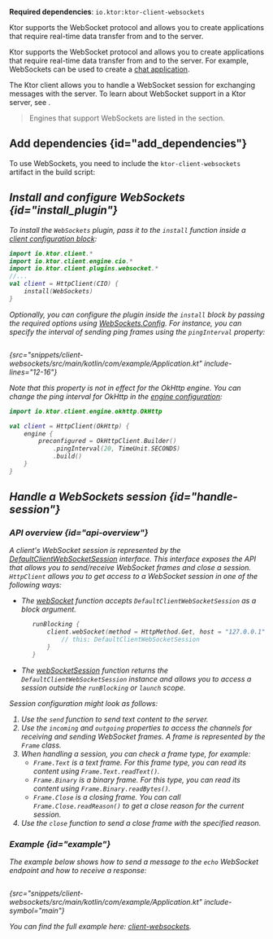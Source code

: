 [//]: # (title: WebSockets)

<show-structure for="chapter" depth="2"/>

<tldr>
<p>
<b>Required dependencies</b>: <code>io.ktor:ktor-client-websockets</code>
</p>
<var name="example_name" value="client-websockets"/>
<include from="lib.topic" element-id="download_example"/>
</tldr>

<link-summary>
Ktor supports the WebSocket protocol and allows you to create applications that require real-time data transfer from and to the server.
</link-summary>

Ktor supports the WebSocket protocol and allows you to create applications that require real-time data transfer from and to the server. For example, WebSockets can be used to create a [chat application](getting_started_ktor_client_chat.md).

The Ktor client allows you to handle a WebSocket session for exchanging messages with the server. To learn about WebSocket support in a Ktor server, see [](websocket.md).

> Engines that support WebSockets are listed in the [](http-client_engines.md#limitations) section.


## Add dependencies {id="add_dependencies"}
To use WebSockets, you need to include the `ktor-client-websockets` artifact in the build script:

<var name="artifact_name" value="ktor-client-websockets"/>
<include from="lib.topic" element-id="add_ktor_artifact"/>
<include from="lib.topic" element-id="add_ktor_client_artifact_tip"/>

## Install and configure WebSockets {id="install_plugin"}
To install the `WebSockets` plugin, pass it to the `install` function inside a [client configuration block](create-client.md#configure-client):

```kotlin
import io.ktor.client.*
import io.ktor.client.engine.cio.*
import io.ktor.client.plugins.websocket.*
//...
val client = HttpClient(CIO) {
    install(WebSockets)
}
```

Optionally, you can configure the plugin inside the `install` block by passing the required options using [WebSockets.Config](https://api.ktor.io/ktor-client/ktor-client-core/io.ktor.client.plugins.websocket/-web-sockets/-config/index.html).
For instance, you can specify the interval of sending ping frames using the `pingInterval` property:

```kotlin
```
{src="snippets/client-websockets/src/main/kotlin/com/example/Application.kt" include-lines="12-16"}

Note that this property is not in effect for the OkHttp engine.
You can change the ping interval for OkHttp in the [engine configuration](http-client_engines.md#okhttp):

```kotlin
import io.ktor.client.engine.okhttp.OkHttp

val client = HttpClient(OkHttp) {
    engine {
        preconfigured = OkHttpClient.Builder()
            .pingInterval(20, TimeUnit.SECONDS)
            .build()
    }
}
```



## Handle a WebSockets session {id="handle-session"}
### API overview {id="api-overview"}

A client's WebSocket session is represented by the [DefaultClientWebSocketSession](https://api.ktor.io/ktor-shared/ktor-websockets/io.ktor.websocket/-default-web-socket-session/index.html) interface. This interface exposes the API that allows you to send/receive WebSocket frames and close a session. `HttpClient` allows you to get access to a WebSocket session in one of the following ways:

- The [webSocket](https://api.ktor.io/ktor-client/ktor-client-core/io.ktor.client.plugins.websocket/web-socket.html) function accepts `DefaultClientWebSocketSession` as a block argument.
  ```kotlin
     runBlocking {
         client.webSocket(method = HttpMethod.Get, host = "127.0.0.1", port = 8080, path = "/echo") {
             // this: DefaultClientWebSocketSession
         }
     }
  ```
- The [webSocketSession](https://api.ktor.io/ktor-client/ktor-client-core/io.ktor.client.plugins.websocket/web-socket-session.html) function returns the `DefaultClientWebSocketSession` instance and allows you to access a session outside the `runBlocking` or `launch` scope.

Session configuration might look as follows:

1. Use the `send` function to send text content to the server.
2. Use the `incoming` and `outgoing` properties to access the channels for receiving and sending WebSocket frames. A frame is represented by the `Frame` class.
3. When handling a session, you can check a frame type, for example:
    * `Frame.Text` is a text frame. For this frame type, you can read its content using `Frame.Text.readText()`.
    * `Frame.Binary` is a binary frame. For this type, you can read its content using `Frame.Binary.readBytes()`.
    * `Frame.Close` is a closing frame. You can call `Frame.Close.readReason()` to get a close reason for the current session.
4. Use the `close` function to send a close frame with the specified reason.

### Example {id="example"}

The example below shows how to send a message to the `echo` WebSocket endpoint and how to receive a response:

```kotlin
```
{src="snippets/client-websockets/src/main/kotlin/com/example/Application.kt" include-symbol="main"}

You can find the full example here: [client-websockets](https://github.com/ktorio/ktor-documentation/tree/%ktor_version%/codeSnippets/snippets/client-websockets).
